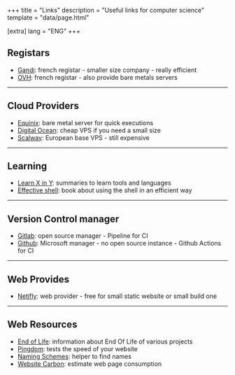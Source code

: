 +++
title = "Links"
description = "Useful links for computer science"
template = "data/page.html"

[extra]
lang = "ENG"
+++

## Registars

* [Gandi](https://www.gandi.net/fr): french registar - smaller size company - really efficient
* [OVH](https://www.ovhcloud.com/fr/): french registar - also provide bare metals servers

<hr />

## Cloud Providers

* [Equinix](https://console.equinix.com): bare metal server for quick executions
* [Digital Ocean](https://cloud.digitalocean.com/): cheap VPS if you need a small size
* [Scalway](https://console.scaleway.com/): European base VPS - still expensive

<hr />

## Learning

* [Learn X in Y](https://learnxinyminutes.com/): summaries to learn tools and languages
* [Effective shell](https://effective-shell.com/): book about using the shell in an efficient way

<hr />

## Version Control manager

* [Gitlab](https://about.gitlab.com/): open source manager - Pipeline for CI
* [Github](https://github.com/): Microsoft manager - no open source instance - Github Actions for CI

<hr />

## Web Provides

* [Netifly](https://app.netlify.com/): web provider - free for small static website or small build one

<hr />

## Web Resources

* [End of Life](https://endoflife.date/): information about End Of Life of various projects
* [Pingdom](https://tools.pingdom.com/): tests the speed of your website
* [Naming Schemes](https://namingschemes.com/): helper to find names
* [Website Carbon](https://www.websitecarbon.com/): estimate web page consumption
